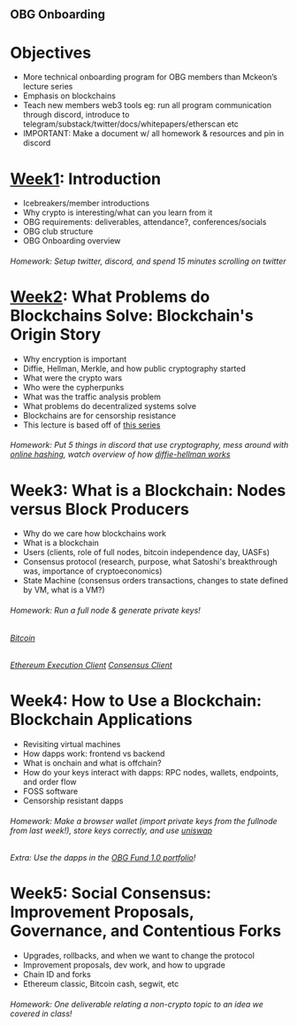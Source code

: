 ## OBG Onboarding

# Objectives
- More technical onboarding program for OBG members than Mckeon’s lecture series
- Emphasis on blockchains
- Teach new members web3 tools eg: run all program communication through discord, introduce to telegram/substack/twitter/docs/whitepapers/etherscan etc 
- IMPORTANT: Make a document w/ all homework & resources and pin in discord

# [Week1](https://github.com/0xkrabbypatty/OBG-Onboarding/blob/main/Slide%20Decks/Week1%20-%20OBG%20onboarding.pptx.pdf): Introduction
- Icebreakers/member introductions
- Why crypto is interesting/what can you learn from it
- OBG requirements: deliverables, attendance?, conferences/socials
- OBG club structure
- OBG Onboarding overview
###### Homework: Setup twitter, discord, and spend 15 minutes scrolling on twitter

# [Week2](https://github.com/0xkrabbypatty/OBG-Onboarding/blob/main/Slide%20Decks/Week2%20-%20OBG%20onboarding.pptx.pdf): What Problems do Blockchains Solve: Blockchain's Origin Story
- Why encryption is important
- Diffie, Hellman, Merkle, and how public cryptography started
- What were the crypto wars
- Who were the cypherpunks
- What was the traffic analysis problem
- What problems do decentralized systems solve
- Blockchains are for censorship resistance
- This lecture is based off of [this series](https://pet3rpan.medium.com/history-of-things-before-bitcoin-cryptocurrency-part-one-e199f02ca380)
###### Homework: Put 5 things in discord that use cryptography, mess around with [online hashing](https://emn178.github.io/online-tools/sha256.html), watch overview of how [diffie-hellman works](https://www.youtube.com/watch?v=NmM9HA2MQGI&ab_channel=Computerphile)

# Week3: What is a Blockchain: Nodes versus Block Producers
- Why do we care how blockchains work
- What is a blockchain
- Users (clients, role of full nodes, bitcoin independence day, UASFs)
- Consensus protocol (research, purpose, what Satoshi's breakthrough was, importance of cryptoeconomics)
- State Machine (consensus orders transactions, changes to state defined by VM, what is a VM?)
###### Homework: Run a full node & generate private keys! 
###### [Bitcoin](https://bitcoin.org/en/download)
###### [Ethereum Execution Client](https://geth.ethereum.org/downloads/) [Consensus Client](https://docs.prylabs.network/docs/install/install-with-script)

# Week4: How to Use a Blockchain: Blockchain Applications
- Revisiting virtual machines
- How dapps work: frontend vs backend
- What is onchain and what is offchain?
- How do your keys interact with dapps: RPC nodes, wallets, endpoints, and order flow
- FOSS software
- Censorship resistant dapps
###### Homework: Make a browser wallet (import private keys from the fullnode from last week!), store keys correctly, and use [uniswap](https://app.uniswap.org/#/swap)
###### Extra: Use the dapps in the [OBG Fund 1.0 portfolio](https://static1.squarespace.com/static/6089ce591463491d46fc001f/t/635051021c561e4224140cd1/1666208004354/Q4+Report.pdf)!

# Week5: Social Consensus: Improvement Proposals, Governance, and Contentious Forks
- Upgrades, rollbacks, and when we want to change the protocol
- Improvement proposals, dev work, and how to upgrade
- Chain ID and forks
- Ethereum classic, Bitcoin cash, segwit, etc
###### Homework: One deliverable relating a non-crypto topic to an idea we covered in class!
